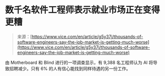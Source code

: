 <!--yml

类别：未分类

日期：2024-05-27 14:42:37

-->

# 数千名软件工程师表示就业市场正在变得更糟

> 来源：[https://www.vice.com/en/article/g5y37j/thousands-of-software-engineers-say-the-job-market-is-getting-much-worse](https://www.vice.com/en/article/g5y37j/thousands-of-software-engineers-say-the-job-market-is-getting-much-worse)

由 Motherboard 和 Blind 进行的一项调查显示，有 9,388 名工程师认为 AI 将导致招聘减少。只有 6% 的人有信心能找到同样待遇的另一份工作。
